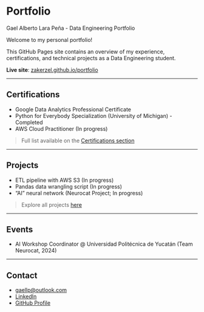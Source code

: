# Portfolio
Gael Alberto Lara Peña - Data Engineering Portfolio

Welcome to my personal portfolio!

This GitHub Pages site contains an overview of my experience, certifications, and technical projects as a Data Engineering student.

**Live site**: [zakerzel.github.io/portfolio](https://zakerzel.github.io/portfolio)

---

## Certifications
- Google Data Analytics Professional Certificate
- Python for Everybody Specialization (University of Michigan) - Completed
- AWS Cloud Practitioner (In progress)
> Full list available on the [Certifications section](https://zakerzel.github.io/portfolio#certifications)

---

## Projects
- ETL pipeline with AWS S3 (In progress)
- Pandas data wrangling script (In progress)
- “AI” neural network (Neurocat Project; In progress)
> Explore all projects [here](https://zakerzel.github.io/portfolio#projects)

---

## Events
- AI Workshop Coordinator @ Universidad Politécnica de Yucatán (Team Neurocat, 2024)

---

## Contact
- gaellp@outlook.com
- [LinkedIn](https://linkedin.com/in/gael-alberto-lara-pe%C3%B1a-462472289/)
- [GitHub Profile](https://github.com/zakerzel)
